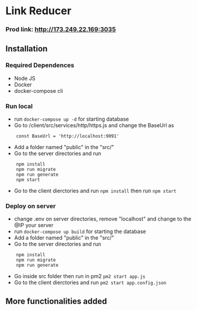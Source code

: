 # Link Reducer

### Prod link: http://173.249.22.169:3035

## Installation

### Required Dependences
- Node JS
- Docker
- docker-compose cli

### Run local
- run ``` docker-compose up -d ``` for starting database
- Go to /client/src/services/http/https.js and change the BaseUrl as 
``` 
    const BaseUrl = 'http://localhost:9091' 
```
- Add a folder named "public" in the "src/"
- Go to the server directories and run 
``` 
    npm install 
    npm run migrate
    npm run generate
    npm start
``` 
- Go to the client dierctories and run ``` npm install ``` then run ``` npm start ```

### Deploy on server
- change .env on server directories, remove "localhost" and change to the @IP your server
- run ``` docker-compose up build ``` for starting the database
- Add a folder named "public" in the "src/"
- Go to the server directories and run 
``` 
    npm install 
    npm run migrate
    npm run generate
```
- Go inside src folder then run in pm2 ``` pm2 start app.js ```
- Go to the client dierctories and run ``` pm2 start app.config.json ```

## More functionalities added
